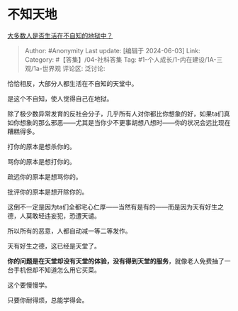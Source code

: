 # 不知天地
[大多数人是否生活在不自知的地狱中？](https://www.zhihu.com/question/655140780/answer/3489520842)

> Author: #Anonymity
> Last update: [编辑于 2024-06-03]
> Link:
> Category: #【答集】/04-社科答集
> Tag: #1-个人成长/1-内在建设/1A-三观/1a-世界观
> 评论区:
> 泛讨论:

恰恰相反，大部分人都生活在不自知的天堂中。

是这个不自知，使人觉得自己在地狱。

除了极少数异常发育的反社会分子，几乎所有人对你都比你想象的好，如果ta们真如你想象的那么邪恶——尤其是当你少不更事胡想八想时——你的状况会远比现在糟糕得多。

打你的原本是想杀你的。

骂你的原本是想打你的。

疏远你的原本是想骂你的。

批评你的原本是想开除你的。

这倒不一定是因为ta们全都宅心仁厚——当然有是有的——而是因为天有好生之德，人莫敢轻违妄犯，恐遭天谴。

所以所有的恶意，人都自动减一等二等发作。

天有好生之德，这已经是天堂了。

**你的问题是在天堂却没有天堂的体验，没有得到天堂的服务**，就像老人免费抽了一台手机但却不知道怎么用它买菜。

这个要慢慢学。

只要你耐得烦，总能学得会。
